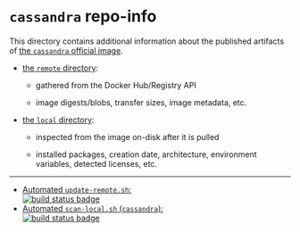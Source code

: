 # `cassandra` repo-info

This directory contains additional information about the published artifacts of [the `cassandra` official image](https://hub.docker.com/_/cassandra/).

-	[the `remote` directory](remote/):

	-	gathered from the Docker Hub/Registry API

	-	image digests/blobs, transfer sizes, image metadata, etc.

-	[the `local` directory](local/):

	-	inspected from the image on-disk after it is pulled

	-	installed packages, creation date, architecture, environment variables, detected licenses, etc.

---

-	[Automated `update-remote.sh`:  
	![build status badge](https://doi-janky.infosiftr.net/job/repo-info/job/remote/badge/icon)](https://doi-janky.infosiftr.net/job/repo-info/job/remote/)
-	[Automated `scan-local.sh` (`cassandra`):  
	![build status badge](https://doi-janky.infosiftr.net/job/repo-info/job/local/job/cassandra/badge/icon)](https://doi-janky.infosiftr.net/job/repo-info/job/local/job/cassandra)
